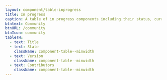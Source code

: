 ```yaml
---
layout: component/table-inprogress
title: In progress
caption: A table of in progress components including their status, current version, and contributors.
btntext: Community
btnURL: /community
btnIcon: community
tableTH:
  - text: Title
  - text: State
    className: component-table--minwidth
  - text: Version
    className: component-table--minwidth
  - text: Contributors
    className: component-table--minwidth
---
```

